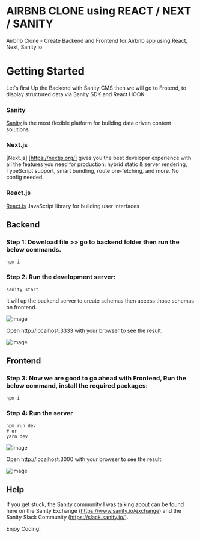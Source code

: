 # AIRBNB CLONE using REACT / NEXT / SANITY

Airbnb Clone - Create Backend and Frontend  for Airbnb app using React, Next, Sanity.io


# Getting Started


Let's first Up the Backend with Sanity CMS then we will go to Frotend, to display structured data via Sanity SDK and React HOOK

### Sanity

[Sanity](https://www.sanity.io/) is the most flexible platform for building data driven content solutions.


### Next.js

[Next.js] [https://nextjs.org/] gives you the best developer experience with all the features you need for production: hybrid static & server rendering, TypeScript support, smart bundling, route pre-fetching, and more. No config needed.


### React.js

[React.js](https://reactjs.org/)  JavaScript library for building user interfaces



## Backend

### Step 1: Download file  >> go to **backend** folder then run the  below commands.

    npm i

### Step 2: Run the development server:

    sanity start

it will up the backend server to create schemas then access those schemas on frontend.

![image](https://user-images.githubusercontent.com/8361967/145203826-02b46513-a38a-4861-b4ec-e6db12fe7f42.png)

Open http://localhost:3333 with your browser to see the result.

![image](https://user-images.githubusercontent.com/8361967/145208392-aa47e7e6-717c-472c-932a-7129752c476d.png)


## Frontend

### Step 3: Now we are good to go ahead with Frontend, Run the below command, install the required packages:

    npm i

### Step 4: Run the server

    npm run dev
    # or
    yarn dev

![image](https://user-images.githubusercontent.com/8361967/145203736-9e9bc700-3970-4953-bd63-b3f641c014b8.png)


Open http://localhost:3000 with your browser to see the result.

![image](https://user-images.githubusercontent.com/8361967/145207531-8bc8e718-1b36-4edd-86b5-4703974f928b.png)


## Help

If you get stuck, the Sanity community I was talking about can be found here on the Sanity Exchange (https://www.sanity.io/exchange) and the Sanity Slack Community (https://slack.sanity.io/).




Enjoy Coding!
